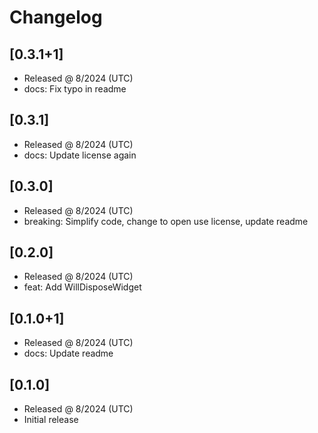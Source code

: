 # Changelog

## [0.3.1+1]

- Released @ 8/2024 (UTC)
- docs: Fix typo in readme

## [0.3.1]

- Released @ 8/2024 (UTC)
- docs: Update license again

## [0.3.0]

- Released @ 8/2024 (UTC)
- breaking: Simplify code, change to open use license, update readme

## [0.2.0]

- Released @ 8/2024 (UTC)
- feat: Add WillDisposeWidget

## [0.1.0+1]

- Released @ 8/2024 (UTC)
- docs: Update readme

## [0.1.0]

- Released @ 8/2024 (UTC)
- Initial release
